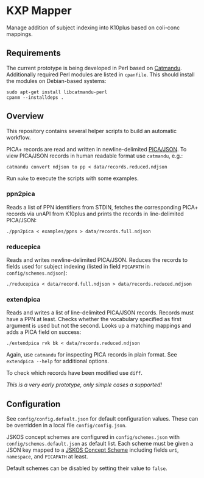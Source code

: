 # KXP Mapper

Manage addition of subject indexing into K10plus based on coli-conc mappings.

## Requirements

The current prototype is being developed in Perl based on [Catmandu](https://github.com/LibreCat/Catmandu). Additionally required Perl modules are listed in `cpanfile`. This should install the modules on Debian-based systems:

    sudo apt-get install libcatmandu-perl
    cpanm --installdeps .

## Overview

This repository contains several helper scripts to build an automatic workflow.

PICA+ records are read and written in newline-delimited [PICA/JSON](http://format.gbv.de/pica/json). To view PICA/JSON records in human readable format use `catmandu`, e.g.:

    catmandu convert ndjson to pp < data/records.reduced.ndjson

Run `make` to execute the scripts with some examples.

### ppn2pica

Reads a list of PPN identifiers from STDIN, fetches the corresponding PICA+ records via unAPI from K10plus and prints the records in line-delimited PICA/JSON:

    ./ppn2pica < examples/ppns > data/records.full.ndjson

### reducepica

Reads and writes newline-delimited PICA/JSON. Reduces the records to fields used for subject indexing (listed in field `PICAPATH` in `config/schemes.ndjson`):

    ./reducepica < data/record.full.ndjson > data/records.reduced.ndjson

### extendpica

Reads and writes a list of line-delimited PICA/JSON records. Records must have a PPN at least. Checks whether the vocabulary specified as first argument is used but not the second. Looks up a matching mappings and adds a PICA field on success:

    ./extendpica rvk bk < data/records.reduced.ndjson

Again, use `catmandu` for inspecting PICA records in plain format. See `extendpica --help` for additional options.

To check which records have been modified use `diff`.

*This is a very early prototype, only simple cases a supported!*

## Configuration

See `config/config.default.json` for default configuration values. These can be overridden in a local file `config/config.json`.

JSKOS concept schemes are configured in `config/schemes.json` with `config/schemes.default.json` as default list. Each scheme must be given a JSON key mapped to a [JSKOS Concept Scheme] including fields `uri`, `namespace`, and `PICAPATH` at least.

Default schemes can be disabled by setting their value to `false`.

[JSKOS Concept Scheme]: https://gbv.github.io/jskos/jskos.html#concept-schemes
